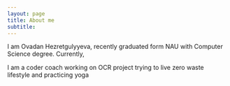 ```yaml
---
layout: page
title: About me
subtitle: 
---
```


I am Ovadan Hezretgulyyeva, recently graduated form NAU with Computer Science degree. Currently, 

  I am a coder coach
  working on OCR project
  trying to live zero  waste lifestyle
  and practicing yoga 
  


